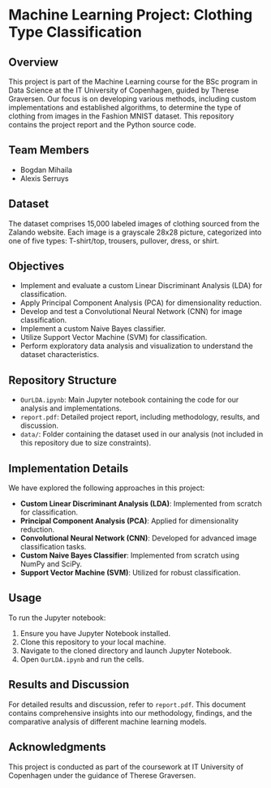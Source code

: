 # Machine Learning Project: Clothing Type Classification

## Overview
This project is part of the Machine Learning course for the BSc program in Data Science at the IT University of Copenhagen, guided by Therese Graversen. Our focus is on developing various methods, including custom implementations and established algorithms, to determine the type of clothing from images in the Fashion MNIST dataset. This repository contains the project report and the Python source code.

## Team Members
- Bogdan Mihaila
- Alexis Serruys

## Dataset
The dataset comprises 15,000 labeled images of clothing sourced from the Zalando website. Each image is a grayscale 28x28 picture, categorized into one of five types: T-shirt/top, trousers, pullover, dress, or shirt.

## Objectives
- Implement and evaluate a custom Linear Discriminant Analysis (LDA) for classification.
- Apply Principal Component Analysis (PCA) for dimensionality reduction.
- Develop and test a Convolutional Neural Network (CNN) for image classification.
- Implement a custom Naive Bayes classifier.
- Utilize Support Vector Machine (SVM) for classification.
- Perform exploratory data analysis and visualization to understand the dataset characteristics.

## Repository Structure
- `OurLDA.ipynb`: Main Jupyter notebook containing the code for our analysis and implementations.
- `report.pdf`: Detailed project report, including methodology, results, and discussion.
- `data/`: Folder containing the dataset used in our analysis (not included in this repository due to size constraints).

## Implementation Details
We have explored the following approaches in this project:
- **Custom Linear Discriminant Analysis (LDA)**: Implemented from scratch for classification.
- **Principal Component Analysis (PCA)**: Applied for dimensionality reduction.
- **Convolutional Neural Network (CNN)**: Developed for advanced image classification tasks.
- **Custom Naive Bayes Classifier**: Implemented from scratch using NumPy and SciPy.
- **Support Vector Machine (SVM)**: Utilized for robust classification.

## Usage
To run the Jupyter notebook:
1. Ensure you have Jupyter Notebook installed.
2. Clone this repository to your local machine.
3. Navigate to the cloned directory and launch Jupyter Notebook.
4. Open `OurLDA.ipynb` and run the cells.

## Results and Discussion
For detailed results and discussion, refer to `report.pdf`. This document contains comprehensive insights into our methodology, findings, and the comparative analysis of different machine learning models.

## Acknowledgments
This project is conducted as part of the coursework at IT University of Copenhagen under the guidance of Therese Graversen.
